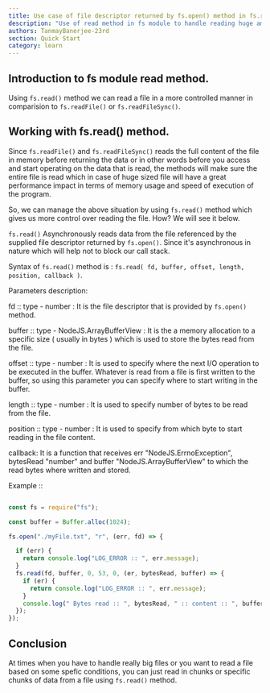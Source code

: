```yaml
---
title: Use case of file descriptor returned by fs.open() method in fs.read()
description: "Use of read method in fs module to handle reading huge amount of data in chunks."
authors: TanmayBanerjee-23rd
section: Quick Start
category: learn
---
```


## Introduction to fs module read method.

Using `fs.read()` method we can read a file in a more controlled manner in comparision to `fs.readFile()` or `fs.readFileSync()`.

## Working with fs.read() method.

Since `fs.readFile()` and `fs.readFileSync()` reads the full content of the file in memory before returning the data or in other words before you access and start operating on the data that is read, the methods will make sure the entire file is read which in case of huge sized file will have a great performance impact in terms of memory usage and speed of execution of the program.

So, we can manage the above situation by using `fs.read()` method which gives us more control over reading the file. How? We will see it below.

`fs.read()` Asynchronously reads data from the file referenced by the supplied file descriptor returned by `fs.open()`. Since it's asynchronous in nature which will help not to block our call stack.

Syntax of `fs.read()` method is : `fs.read( fd, buffer, offset, length, position, callback )`.

Parameters description:

fd :: type - number : It is the file descriptor that is provided by `fs.open()` method.

buffer :: type - NodeJS.ArrayBufferView : It is the a memory allocation to a specific size ( usually in bytes ) which is used to store the bytes read from the file.

offset :: type - number : It is used to specify where the next I/O operation to be executed in the buffer. Whatever is read from a file is first written to the buffer, so using this parameter you can specify where to start writing in the buffer.

length :: type - number : It is used to specify number of bytes to be read from the file.

position :: type - number : It is used to specify from which byte to start reading in the file content.

callback: It is a function that receives err "NodeJS.ErrnoException", bytesRead "number" and buffer "NodeJS.ArrayBufferView" to which the read bytes where written and stored.

Example ::

```js

const fs = require("fs");

const buffer = Buffer.alloc(1024);

fs.open("./myFile.txt", "r", (err, fd) => {

  if (err) {
    return console.log("LOG_ERROR :: ", err.message);
  }
  fs.read(fd, buffer, 0, 53, 0, (er, bytesRead, buffer) => {
    if (er) {
      return console.log("LOG_ERROR :: ", err.message);
    }
    console.log(" Bytes read :: ", bytesRead, " :: content :: ", buffer.toString());
  });
});

```
## Conclusion

At times when you have to handle really big files or you want to read a file based on some spefic conditions, you can just read in chunks or specific chunks of data from a file using `fs.read()` method.

